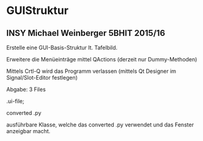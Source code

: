 # GUIStruktur
INSY Michael Weinberger 5BHIT 2015/16
---

Erstelle eine GUI-Basis-Struktur lt. Tafelbild.

Erweitere die Menüeinträge mittel QActions (derzeit nur Dummy-Methoden)

Mittels Crtl-Q wird das Programm verlassen (mittels Qt Designer im Signal/Slot-Editor festlegen)

Abgabe: 3 Files

.ui-file;

converted .py

ausführbare Klasse, welche das converted .py verwendet und das Fenster anzeigbar macht.
